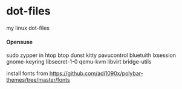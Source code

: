 # dot-files

my linux dot-files

#### Opensuse

sudo zypper in htop btop dunst kitty pavucontrol bluetuith lxsession gnome-keyring libsecret-1-0 qemu-kvm libvirt bridge-utils

install fonts from https://github.com/adi1090x/polybar-themes/tree/master/fonts
